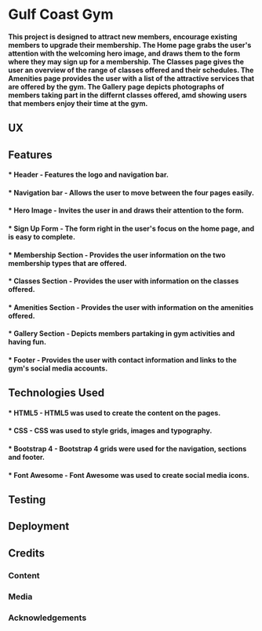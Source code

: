 # Gulf Coast Gym
#### This project is designed to attract new members, encourage existing members to upgrade their membership.  The Home page grabs the user's attention with the welcoming hero image, and draws them to the form where they may sign up for a membership.  The Classes page gives the user an overview of the range of classes offered and their schedules.  The Amenities page provides the user with a list of the attractive services that are offered by the gym.  The Gallery page depicts photographs of members taking part in the differnt classes offered, amd showing users that members enjoy their time at the gym.
## UX
#### 
## Features
#### * Header - Features the logo and navigation bar.
#### * Navigation bar - Allows the user to move between the four pages easily. 
#### * Hero Image - Invites the user in and draws their attention to the form.
#### * Sign Up Form - The form right in the user's focus on the home page, and is easy to complete.
#### * Membership Section - Provides the user information on the two membership types that are offered.
#### * Classes Section - Provides the user with information on the classes offered.
#### * Amenities Section - Provides the user with information on the amenities offered.
#### * Gallery Section - Depicts members partaking in gym activities and having fun.
#### * Footer - Provides the user with contact information and links to the gym's social media accounts.
## Technologies Used
#### * HTML5 - HTML5 was used to create the content on the pages.
#### * CSS - CSS was used to style grids, images and typography.
#### * Bootstrap 4 - Bootstrap 4 grids were used for the navigation, sections and footer. 
#### * Font Awesome - Font Awesome was used to create social media icons.
## Testing
####
## Deployment
####
## Credits
### Content
####
### Media
####
### Acknowledgements
####